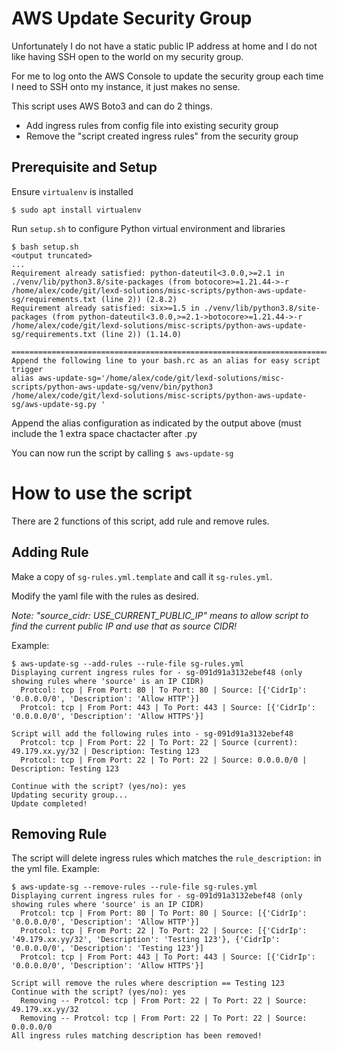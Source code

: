# AWS Update Security Group
Unfortunately I do not have a static public IP address at home and I do not like having SSH open to the world on my security group.

For me to log onto the AWS Console to update the security group each time I need to SSH onto my instance, it just makes no sense.

This script uses AWS Boto3 and can do 2 things.

 - Add ingress rules from config file into existing security group
 - Remove the "script created ingress rules" from the security group

## Prerequisite and Setup
Ensure `virtualenv` is installed

```
$ sudo apt install virtualenv
```

Run `setup.sh` to configure Python virtual environment and libraries
```
$ bash setup.sh
<output truncated>
...
Requirement already satisfied: python-dateutil<3.0.0,>=2.1 in ./venv/lib/python3.8/site-packages (from botocore>=1.21.44->-r /home/alex/code/git/lexd-solutions/misc-scripts/python-aws-update-sg/requirements.txt (line 2)) (2.8.2)
Requirement already satisfied: six>=1.5 in ./venv/lib/python3.8/site-packages (from python-dateutil<3.0.0,>=2.1->botocore>=1.21.44->-r /home/alex/code/git/lexd-solutions/misc-scripts/python-aws-update-sg/requirements.txt (line 2)) (1.14.0)

=========================================================================
Append the following line to your bash.rc as an alias for easy script trigger
alias aws-update-sg='/home/alex/code/git/lexd-solutions/misc-scripts/python-aws-update-sg/venv/bin/python3 /home/alex/code/git/lexd-solutions/misc-scripts/python-aws-update-sg/aws-update-sg.py '
```

Append the alias configuration as indicated by the output above (must include the 1 extra space chactacter after .py

You can now run the script by calling `$ aws-update-sg`

# How to use the script
There are 2 functions of this script, add rule and remove rules.
## Adding Rule
Make a copy of `sg-rules.yml.template` and call it `sg-rules.yml`.

Modify the yaml file with the rules as desired.

*Note: "source_cidr: USE_CURRENT_PUBLIC_IP" means to allow script to find the current public IP and use that as source CIDR!*

Example:
```
$ aws-update-sg --add-rules --rule-file sg-rules.yml
Displaying current ingress rules for - sg-091d91a3132ebef48 (only showing rules where 'source' is an IP CIDR)
  Protcol: tcp | From Port: 80 | To Port: 80 | Source: [{'CidrIp': '0.0.0.0/0', 'Description': 'Allow HTTP'}]
  Protcol: tcp | From Port: 443 | To Port: 443 | Source: [{'CidrIp': '0.0.0.0/0', 'Description': 'Allow HTTPS'}]

Script will add the following rules into - sg-091d91a3132ebef48
  Protcol: tcp | From Port: 22 | To Port: 22 | Source (current): 49.179.xx.yy/32 | Description: Testing 123
  Protcol: tcp | From Port: 22 | To Port: 22 | Source: 0.0.0.0/0 | Description: Testing 123

Continue with the script? (yes/no): yes
Updating security group...
Update completed!
```

## Removing Rule
The script will delete ingress rules which matches the `rule_description:` in the yml file.
Example:
```
$ aws-update-sg --remove-rules --rule-file sg-rules.yml
Displaying current ingress rules for - sg-091d91a3132ebef48 (only showing rules where 'source' is an IP CIDR)
  Protcol: tcp | From Port: 80 | To Port: 80 | Source: [{'CidrIp': '0.0.0.0/0', 'Description': 'Allow HTTP'}]
  Protcol: tcp | From Port: 22 | To Port: 22 | Source: [{'CidrIp': '49.179.xx.yy/32', 'Description': 'Testing 123'}, {'CidrIp': '0.0.0.0/0', 'Description': 'Testing 123'}]
  Protcol: tcp | From Port: 443 | To Port: 443 | Source: [{'CidrIp': '0.0.0.0/0', 'Description': 'Allow HTTPS'}]

Script will remove the rules where description == Testing 123
Continue with the script? (yes/no): yes
  Removing -- Protcol: tcp | From Port: 22 | To Port: 22 | Source: 49.179.xx.yy/32
  Removing -- Protcol: tcp | From Port: 22 | To Port: 22 | Source: 0.0.0.0/0
All ingress rules matching description has been removed!
```
